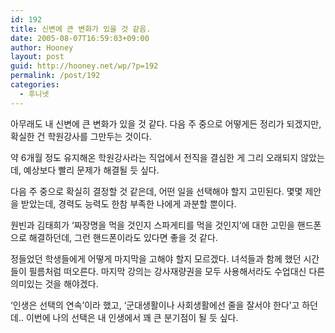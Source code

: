 ```yaml
---
id: 192
title: 신변에 큰 변화가 있을 것 같음.
date: 2005-08-07T16:59:03+09:00
author: Hooney
layout: post
guid: http://hooney.net/wp/?p=192
permalink: /post/192
categories:
  - 후니넷
---
```

아무래도 내 신변에 큰 변화가 있을 것 같다. 다음 주 중으로 어떻게든 정리가 되겠지만, 확실한 건 학원강사를 그만두는 것이다.

약 6개월 정도 유지해온 학원강사라는 직업에서 전직을 결심한 게 그리 오래되지 않았는데, 예상보다 빨리 문제가 해결될 듯 싶다.

다음 주 중으로 확실히 결정할 것 같은데, 어떤 일을 선택해야 할지 고민된다. 몇몇 제안을 받았는데, 경력도 능력도 한참 부족한 나에게 과분할 뿐이다.

원빈과 김태희가 &#8216;짜장명을 먹을 것인지 스파게티를 먹을 것인지&#8217;에 대한 고민을 핸드폰으로 해결하던데, 그런 핸드폰이라도 있다면 좋을 것 같다.

정들었던 학생들에게 어떻게 마지막을 고해야 할지 모르겠다. 녀석들과 함께 했던 시간들이 필름처럼 떠오른다. 마지막 강의는 강사재량권을 모두 사용해서라도 수업대신 다른 의미있는 것을 해야겠다.

&#8216;인생은 선택의 연속&#8217;이라 했고, &#8216;군대생활이나 사회생활에선 줄을 잘서야 한다&#8217;고 하던데.. 이번에 나의 선택은 내 인생에서 꽤 큰 분기점이 될 듯 싶다.